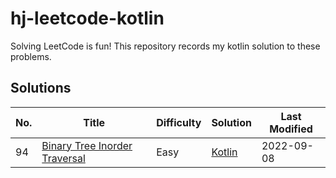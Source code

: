 # hj-leetcode-kotlin

Solving LeetCode is fun! This repository records my kotlin solution to these problems.

## Solutions
| No. | Title                                                                                        | Difficulty | Solution                                                               | Last Modified |
|-----|----------------------------------------------------------------------------------------------|------------|------------------------------------------------------------------------|---------------|
| 94  | [Binary Tree Inorder Traversal](https://leetcode.com/problems/binary-tree-inorder-traversal) | Easy       | [Kotlin](src/main/kotlin/com/hj/leetcode/kotlin/problem94/Solution.kt) | 2022-09-08    |